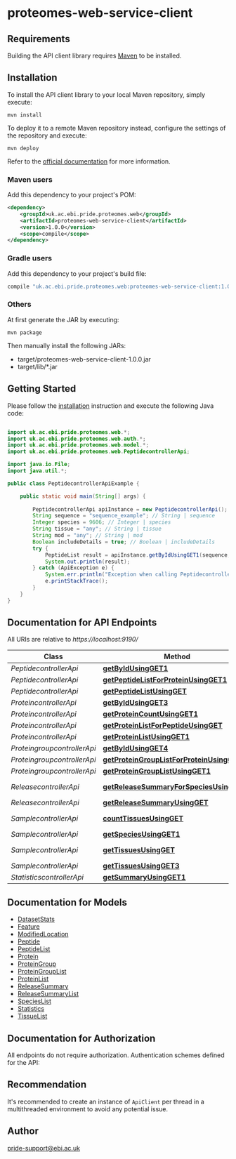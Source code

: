 # proteomes-web-service-client

## Requirements

Building the API client library requires [Maven](https://maven.apache.org/) to be installed.

## Installation

To install the API client library to your local Maven repository, simply execute:

```shell
mvn install
```

To deploy it to a remote Maven repository instead, configure the settings of the repository and execute:

```shell
mvn deploy
```

Refer to the [official documentation](https://maven.apache.org/plugins/maven-deploy-plugin/usage.html) for more information.

### Maven users

Add this dependency to your project's POM:

```xml
<dependency>
    <groupId>uk.ac.ebi.pride.proteomes.web</groupId>
    <artifactId>proteomes-web-service-client</artifactId>
    <version>1.0.0</version>
    <scope>compile</scope>
</dependency>
```

### Gradle users

Add this dependency to your project's build file:

```groovy
compile "uk.ac.ebi.pride.proteomes.web:proteomes-web-service-client:1.0.0"
```

### Others

At first generate the JAR by executing:

    mvn package

Then manually install the following JARs:

* target/proteomes-web-service-client-1.0.0.jar
* target/lib/*.jar

## Getting Started

Please follow the [installation](#installation) instruction and execute the following Java code:

```java

import uk.ac.ebi.pride.proteomes.web.*;
import uk.ac.ebi.pride.proteomes.web.auth.*;
import uk.ac.ebi.pride.proteomes.web.model.*;
import uk.ac.ebi.pride.proteomes.web.PeptidecontrollerApi;

import java.io.File;
import java.util.*;

public class PeptidecontrollerApiExample {

    public static void main(String[] args) {
        
        PeptidecontrollerApi apiInstance = new PeptidecontrollerApi();
        String sequence = "sequence_example"; // String | sequence
        Integer species = 9606; // Integer | species
        String tissue = "any"; // String | tissue
        String mod = "any"; // String | mod
        Boolean includeDetails = true; // Boolean | includeDetails
        try {
            PeptideList result = apiInstance.getByIdUsingGET1(sequence, species, tissue, mod, includeDetails);
            System.out.println(result);
        } catch (ApiException e) {
            System.err.println("Exception when calling PeptidecontrollerApi#getByIdUsingGET1");
            e.printStackTrace();
        }
    }
}

```

## Documentation for API Endpoints

All URIs are relative to *https://localhost:9190/*

Class | Method | HTTP request | Description
------------ | ------------- | ------------- | -------------
*PeptidecontrollerApi* | [**getByIdUsingGET1**](docs/PeptidecontrollerApi.md#getByIdUsingGET1) | **GET** /peptide/{sequence} | getById
*PeptidecontrollerApi* | [**getPeptideListForProteinUsingGET1**](docs/PeptidecontrollerApi.md#getPeptideListForProteinUsingGET1) | **GET** /peptide/list/protein/{acc} | getPeptideListForProtein
*PeptidecontrollerApi* | [**getPeptideListUsingGET**](docs/PeptidecontrollerApi.md#getPeptideListUsingGET) | **GET** /peptide/list | getPeptideList
*ProteincontrollerApi* | [**getByIdUsingGET3**](docs/ProteincontrollerApi.md#getByIdUsingGET3) | **GET** /protein/{id} | getById
*ProteincontrollerApi* | [**getProteinCountUsingGET1**](docs/ProteincontrollerApi.md#getProteinCountUsingGET1) | **GET** /protein/count | getProteinCount
*ProteincontrollerApi* | [**getProteinListForPeptideUsingGET**](docs/ProteincontrollerApi.md#getProteinListForPeptideUsingGET) | **GET** /protein/list/peptide/{sequence} | getProteinListForPeptide
*ProteincontrollerApi* | [**getProteinListUsingGET1**](docs/ProteincontrollerApi.md#getProteinListUsingGET1) | **GET** /protein/list | getProteinList
*ProteingroupcontrollerApi* | [**getByIdUsingGET4**](docs/ProteingroupcontrollerApi.md#getByIdUsingGET4) | **GET** /group/{id} | getById
*ProteingroupcontrollerApi* | [**getProteinGroupListForProteinUsingGET**](docs/ProteingroupcontrollerApi.md#getProteinGroupListForProteinUsingGET) | **GET** /group/list/protein/{acc} | getProteinGroupListForProtein
*ProteingroupcontrollerApi* | [**getProteinGroupListUsingGET1**](docs/ProteingroupcontrollerApi.md#getProteinGroupListUsingGET1) | **GET** /group/list | getProteinGroupList
*ReleasecontrollerApi* | [**getReleaseSummaryForSpeciesUsingGET1**](docs/ReleasecontrollerApi.md#getReleaseSummaryForSpeciesUsingGET1) | **GET** /release/summary/species/{species} | getReleaseSummaryForSpecies
*ReleasecontrollerApi* | [**getReleaseSummaryUsingGET**](docs/ReleasecontrollerApi.md#getReleaseSummaryUsingGET) | **GET** /release/summary/list | getReleaseSummary
*SamplecontrollerApi* | [**countTissuesUsingGET**](docs/SamplecontrollerApi.md#countTissuesUsingGET) | **GET** /sample/tissues/count/species/{species} | countTissues
*SamplecontrollerApi* | [**getSpeciesUsingGET1**](docs/SamplecontrollerApi.md#getSpeciesUsingGET1) | **GET** /sample/species | getSpecies
*SamplecontrollerApi* | [**getTissuesUsingGET**](docs/SamplecontrollerApi.md#getTissuesUsingGET) | **GET** /sample/tissues/list/species/{species} | getTissues
*SamplecontrollerApi* | [**getTissuesUsingGET3**](docs/SamplecontrollerApi.md#getTissuesUsingGET3) | **GET** /sample/tissues/list | getTissues
*StatisticscontrollerApi* | [**getSummaryUsingGET1**](docs/StatisticscontrollerApi.md#getSummaryUsingGET1) | **GET** /stats/summary | getSummary


## Documentation for Models

 - [DatasetStats](docs/DatasetStats.md)
 - [Feature](docs/Feature.md)
 - [ModifiedLocation](docs/ModifiedLocation.md)
 - [Peptide](docs/Peptide.md)
 - [PeptideList](docs/PeptideList.md)
 - [Protein](docs/Protein.md)
 - [ProteinGroup](docs/ProteinGroup.md)
 - [ProteinGroupList](docs/ProteinGroupList.md)
 - [ProteinList](docs/ProteinList.md)
 - [ReleaseSummary](docs/ReleaseSummary.md)
 - [ReleaseSummaryList](docs/ReleaseSummaryList.md)
 - [SpeciesList](docs/SpeciesList.md)
 - [Statistics](docs/Statistics.md)
 - [TissueList](docs/TissueList.md)


## Documentation for Authorization

All endpoints do not require authorization.
Authentication schemes defined for the API:

## Recommendation

It's recommended to create an instance of `ApiClient` per thread in a multithreaded environment to avoid any potential issue.

## Author

pride-support@ebi.ac.uk

